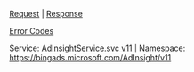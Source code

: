 [Request](#request) | [Response](#response)

[Error Codes](#errors)

Service: [AdInsightService.svc v11](https://adinsight.api.bingads.microsoft.com/Api/Advertiser/AdInsight/V11/AdInsightService.svc) | Namespace: https://bingads.microsoft.com/AdInsight/v11

